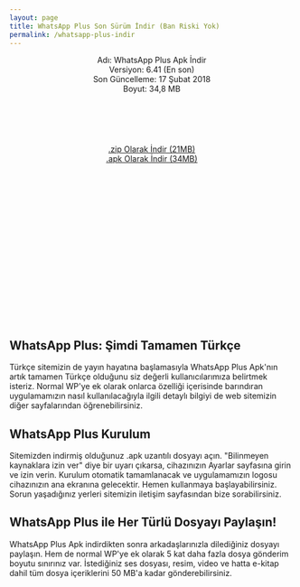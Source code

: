 ```yaml
---
layout: page
title: WhatsApp Plus Son Sürüm İndir (Ban Riski Yok)
permalink: /whatsapp-plus-indir
---
```


<script async src="//pagead2.googlesyndication.com/pagead/js/adsbygoogle.js"></script>
<!-- Esnek -->
<ins class="adsbygoogle"
     style="display:block"
     data-ad-client="ca-pub-7942429830883405"
     data-ad-slot="5130793994"
     data-ad-format="auto"></ins>
<script>
(adsbygoogle = window.adsbygoogle || []).push({});
</script>
<center>
Adı: WhatsApp Plus Apk İndir<br />
Versiyon: 6.41 (En son)<br />
Son Güncelleme: 17 Şubat 2018<br />
Boyut: 34,8 MB<br />
<center>
<script async src="//pagead2.googlesyndication.com/pagead/js/adsbygoogle.js"></script>
<!-- Baglanti20090 -->
<ins class="adsbygoogle"
     style="display:inline-block;width:200px;height:90px"
     data-ad-client="ca-pub-7942429830883405"
     data-ad-slot="9116964791"></ins>
<script>
(adsbygoogle = window.adsbygoogle || []).push({});
</script>
</center>
<a rel="nofollow" href="http://plus.apkindir.site/WhatsappPlusV610.zip" target="_blank">.zip Olarak İndir (21MB)</a><br>
<a rel="nofollow" href="https://down.uploadfiles.io/get/llc0h" target="_blank">.apk Olarak İndir (34MB)</a><br>
<script async src="//pagead2.googlesyndication.com/pagead/js/adsbygoogle.js"></script>
<!-- 336 -->
<ins class="adsbygoogle"
     style="display:inline-block;width:336px;height:280px"
     data-ad-client="ca-pub-7942429830883405"
     data-ad-slot="9585734309"></ins>
<script>
(adsbygoogle = window.adsbygoogle || []).push({});
</script>
</center>
<h2>WhatsApp Plus: Şimdi Tamamen Türkçe</h2>
Türkçe sitemizin de yayın hayatına başlamasıyla WhatsApp Plus Apk'nın artık tamamen Türkçe olduğunu siz değerli kullanıcılarımıza belirtmek isteriz. Normal WP'ye ek olarak onlarca özelliği içerisinde barındıran uygulamamızın nasıl kullanılacağıyla ilgili detaylı bilgiyi de web sitemizin diğer sayfalarından öğrenebilirsiniz.

<h2>WhatsApp Plus Kurulum</h2>
Sitemizden indirmiş olduğunuz .apk uzantılı dosyayı açın. "Bilinmeyen kaynaklara izin ver" diye bir uyarı çıkarsa, cihazınızın Ayarlar sayfasına girin ve izin verin. Kurulum otomatik tamamlanacak ve uygulamamızın logosu cihazınızın ana ekranına gelecektir. Hemen kullanmaya başlayabilirsiniz. Sorun yaşadığınız yerleri sitemizin iletişim sayfasından bize sorabilirsiniz.

<h2>WhatsApp Plus ile Her Türlü Dosyayı Paylaşın!</h2>
WhatsApp Plus Apk indirdikten sonra arkadaşlarınızla dilediğiniz dosyayı paylaşın. Hem de normal WP'ye ek olarak 5 kat daha fazla dosya gönderim boyutu sınırınız var. İstediğiniz ses dosyası, resim, video ve hatta e-kitap dahil tüm dosya içeriklerini 50 MB'a kadar gönderebilirsiniz.

